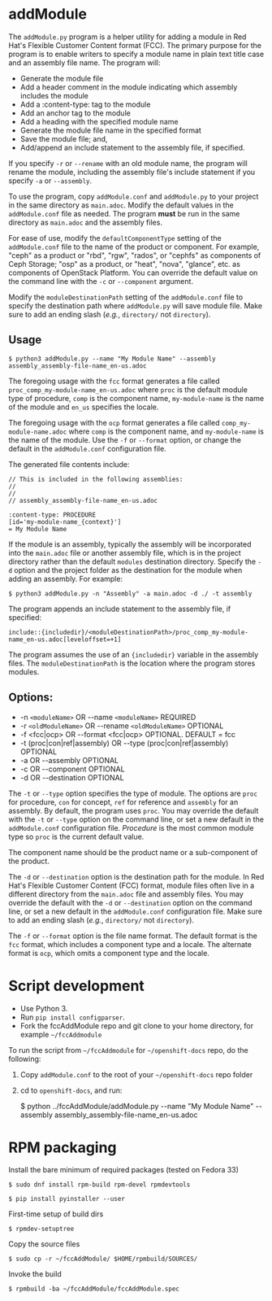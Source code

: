 # addModule

The `addModule.py` program is a helper utility for adding a module in Red Hat's Flexible Customer Content format (FCC). The primary purpose for the program is to enable writers to specify a module name in plain text title case and an assembly file name. The program will:

* Generate the module file
* Add a header comment in the module indicating which assembly includes the module
* Add a :content-type: tag to the module
* Add an anchor tag to the module
* Add a heading with the specified module name
* Generate the module file name in the specified format
* Save the module file; and,
* Add/append an include statement to the assembly file, if specified.

If you specify `-r` or `--rename` with an old module name, the program will rename the module, including the assembly file's include statement if you specify `-a` or `--assembly`.

To use the program, copy `addModule.conf` and `addModule.py` to your project in the same directory as `main.adoc`. Modify the default values in the `addModule.conf` file as needed. The program __must__ be run in the same directory as `main.adoc` and the assembly files.

For ease of use, modify the `defaultComponentType` setting of the `addModule.conf` file to the name of the product or component. For example, "ceph" as a product or "rbd", "rgw", "rados", or "cephfs" as components of Ceph Storage; "osp" as a product, or "heat", "nova", "glance", etc. as components of OpenStack Platform. You can override the default value on the command line with the `-c` or `--component` argument.

Modify the `moduleDestinationPath` setting of the `addModule.conf` file to specify the destination path where `addModule.py` will save module file. Make sure to add an ending slash (_e.g._, `directory/` not `directory`).

## Usage

    $ python3 addModule.py --name "My Module Name" --assembly assembly_assembly-file-name_en-us.adoc

The foregoing usage with the `fcc` format generates a file called `proc_comp_my-module-name_en-us.adoc` where `proc` is the default module type of procedure, `comp` is the component name, `my-module-name` is the name of the module and `en_us` specifies the locale.

The foregoing usage with the `ocp` format generates a file called `comp_my-module-name.adoc` where `comp` is the component name, and `my-module-name` is the name of the module. Use the `-f` or `--format` option, or change the default in the `addModule.conf` configuration file.


The generated file contents include:

    // This is included in the following assemblies:
    //
    //
    // assembly_assembly-file-name_en-us.adoc
    
    :content-type: PROCEDURE
    [id='my-module-name_{context}']
    = My Module Name

If the module is an assembly, typically the assembly will be incorporated into the `main.adoc` file or another assembly file, which is in the project directory rather than the default `modules` destination directory. Specify the `-d` option and the project folder as the destination for the module when adding an assembly. For example:

    $ python3 addModule.py -n "Assembly" -a main.adoc -d ./ -t assembly

The program appends an include statement to the assembly file, if specified:

    include::{includedir}/<moduleDestinationPath>/proc_comp_my-module-name_en-us.adoc[leveloffset=+1]

The program assumes the use of an `{includedir}` variable in the assembly files. The `moduleDestinationPath` is the location where the program stores modules.

## Options:

* -n `<moduleName>` OR --name `<moduleName>` REQUIRED
* -r `<oldModuleName>` OR --rename `<oldModuleName>` OPTIONAL
* -f <fcc|ocp> OR --format <fcc|ocp> OPTIONAL. DEFAULT = fcc
* -t (proc|con|ref|assembly) OR --type (proc|con|ref|assembly) OPTIONAL
* -a <assemblyFile> OR --assembly <assemblyFile> OPTIONAL
* -c <componentName> OR --component <componentName> OPTIONAL
* -d <moduleDestinationPath> OR --destination <moduleDestinationPath> OPTIONAL

The `-t` or `--type` option specifies the type of module. The options are `proc` for procedure, `con` for concept, `ref` for reference and `assembly` for an assembly. By default, the program uses `proc`. You may override the default with the `-t` or `--type` option on the command line, or set a new default in the `addModule.conf` configuration file. _Procedure_ is the most common module type so `proc` is the current default value.

The component name should be the product name or a sub-component of the product.

The `-d` or `--destination` option is the destination path for the module. In Red Hat's Flexible Customer Content (FCC) format, module files often live in a different directory from the `main.adoc` file and assembly files. You may override the default with the `-d` or `--destination` option on the command line, or set a new default in the `addModule.conf` configuration file. Make sure to add an ending slash (_e.g._, `directory/` not `directory`).

The `-f` or `--format` option is the file name format. The default format is the `fcc` format, which includes a component type and a locale. The alternate format is `ocp`, which omits a component type and the locale.

# Script development

* Use Python 3.
* Run `pip install configparser`.
* Fork the fccAddModule repo and git clone to your home directory, for example `~/fccAddmodule`

To run the script from `~/fccAddmodule` for `~/openshift-docs` repo, do the following:

1. Copy `addModule.conf` to the root of your `~/openshift-docs` repo folder
2. cd to `openshift-docs`, and run:
    
    $ python ../fccAddModule/addModule.py --name "My Module Name" --assembly assembly_assembly-file-name_en-us.adoc

# RPM packaging

Install the bare minimum of required packages (tested on Fedora 33)
    
    $ sudo dnf install rpm-build rpm-devel rpmdevtools
    
    $ pip install pyinstaller --user

First-time setup of build dirs
    
    $ rpmdev-setuptree

Copy the source files
    
    $ sudo cp -r ~/fccAddModule/ $HOME/rpmbuild/SOURCES/

Invoke the build
    
    $ rpmbuild -ba ~/fccAddModule/fccAddModule.spec
    
    





